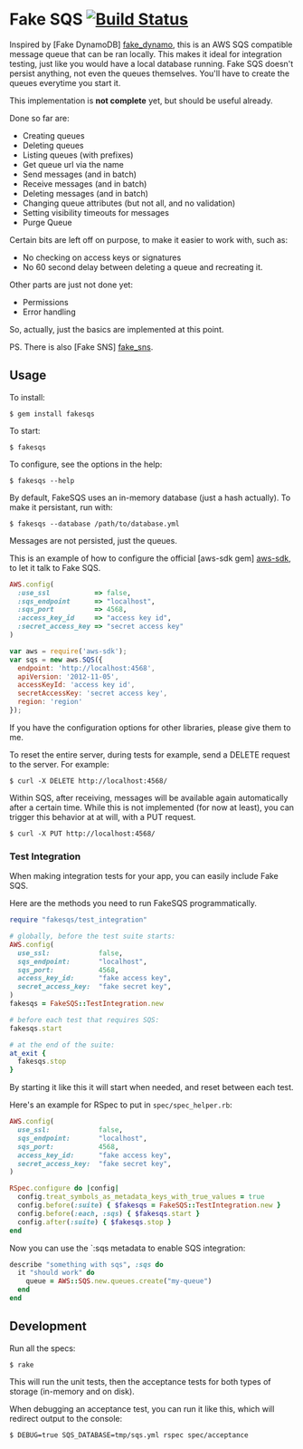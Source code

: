# Fake SQS [![Build Status](https://secure.travis-ci.org/tiwilliam/fakesqs.png)](http://travis-ci.org/tiwilliam/fakesqs)

Inspired by [Fake DynamoDB] [fake_dynamo], this is an AWS SQS compatible
message queue that can be ran locally. This makes it ideal for integration
testing, just like you would have a local database running. Fake SQS doesn't
persist anything, not even the queues themselves. You'll have to create the
queues everytime you start it.

This implementation is **not complete** yet, but should be useful already.

Done so far are:

* Creating queues
* Deleting queues
* Listing queues (with prefixes)
* Get queue url via the name
* Send messages (and in batch)
* Receive messages (and in batch)
* Deleting messages (and in batch)
* Changing queue attributes (but not all, and no validation)
* Setting visibility timeouts for messages
* Purge Queue

Certain bits are left off on purpose, to make it easier to work with, such as:

* No checking on access keys or signatures
* No 60 second delay between deleting a queue and recreating it.

Other parts are just not done yet:

* Permissions
* Error handling

So, actually, just the basics are implemented at this point.

PS. There is also [Fake SNS] [fake_sns].

## Usage

To install:

```
$ gem install fakesqs
```

To start:

```
$ fakesqs
```

To configure, see the options in the help:

```
$ fakesqs --help
```

By default, FakeSQS uses an in-memory database (just a hash actually). To make
it persistant, run with:

```
$ fakesqs --database /path/to/database.yml
```

Messages are not persisted, just the queues.

This is an example of how to configure the official [aws-sdk gem] [aws-sdk], to
let it talk to Fake SQS.

``` ruby
AWS.config(
  :use_ssl           => false,
  :sqs_endpoint      => "localhost",
  :sqs_port          => 4568,
  :access_key_id     => "access key id",
  :secret_access_key => "secret access key"
)
```

```javascript
var aws = require('aws-sdk');
var sqs = new aws.SQS({
  endpoint: 'http://localhost:4568',
  apiVersion: '2012-11-05',
  accessKeyId: 'access key id',
  secretAccessKey: 'secret access key',
  region: 'region'
});
```

If you have the configuration options for other libraries, please give them to
me.

To reset the entire server, during tests for example, send a DELETE request to
the server. For example:

```
$ curl -X DELETE http://localhost:4568/
```

Within SQS, after receiving, messages will be available again automatically
after a certain time. While this is not implemented (for now at least), you can
trigger this behavior at at will, with a PUT request.

```
$ curl -X PUT http://localhost:4568/
```


### Test Integration

When making integration tests for your app, you can easily include Fake SQS.

Here are the methods you need to run FakeSQS programmatically.

``` ruby
require "fakesqs/test_integration"

# globally, before the test suite starts:
AWS.config(
  use_ssl:            false,
  sqs_endpoint:       "localhost",
  sqs_port:           4568,
  access_key_id:      "fake access key",
  secret_access_key:  "fake secret key",
)
fakesqs = FakeSQS::TestIntegration.new

# before each test that requires SQS:
fakesqs.start

# at the end of the suite:
at_exit {
  fakesqs.stop
}
```

By starting it like this it will start when needed, and reset between each test.

Here's an example for RSpec to put in `spec/spec_helper.rb`:

``` ruby
AWS.config(
  use_ssl:            false,
  sqs_endpoint:       "localhost",
  sqs_port:           4568,
  access_key_id:      "fake access key",
  secret_access_key:  "fake secret key",
)

RSpec.configure do |config|
  config.treat_symbols_as_metadata_keys_with_true_values = true
  config.before(:suite) { $fakesqs = FakeSQS::TestIntegration.new }
  config.before(:each, :sqs) { $fakesqs.start }
  config.after(:suite) { $fakesqs.stop }
end
```

Now you can use the `:sqs metadata to enable SQS integration:

``` ruby
describe "something with sqs", :sqs do
  it "should work" do
    queue = AWS::SQS.new.queues.create("my-queue")
  end
end
```

## Development

Run all the specs:

```
$ rake
```

This will run the unit tests, then the acceptance tests for both types of
storage (in-memory and on disk).

When debugging an acceptance test, you can run it like this, which will redirect
output to the console:

```
$ DEBUG=true SQS_DATABASE=tmp/sqs.yml rspec spec/acceptance
```


  [fake_dynamo]: https://github.com/ananthakumaran/fake_dynamo
  [aws-sdk]: https://github.com/amazonwebservices/aws-sdk-for-ruby
  [fake_sns]: https://github.com/yourkarma/fake_sns
